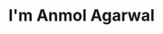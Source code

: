 ---
title : "I'm Anmol Agarwal"
# full screen navigation
first_name : "AGARWAL"
last_name : "ANMOL"
bg_image : "images/backgrounds/bg.jpg"
# animated text loop
occupations:
- "Algo Trader"
- "Code Geek"
- "CryptoCurrency Maximalist"
- "Machine Learning Enthusiast"

# slider background image loop
slider_images:
- "images/slider/slider-6.jpg"
- "images/slider/slide-4.jpg"
- "images/slider/slider-5.jfif"

# button
button:
  enable : true
  label : "LET'S CONNECT"
  link : "#contact"


# custom style
custom_class: "" 
custom_attributes: "" 
custom_css: ""

---